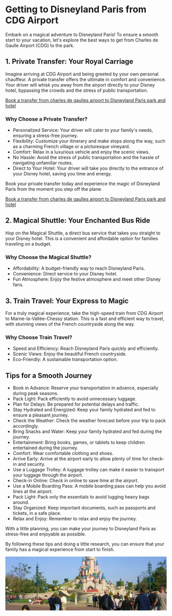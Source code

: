 <h1>Getting to Disneyland Paris from CDG Airport</h1> 
 <p>Embark on a magical adventure to Disneyland Paris! To ensure a smooth start to your vacation, let's explore the best ways to get from Charles de Gaulle Airport (CDG) to the park.</p>
<h2>1. Private Transfer: Your Royal Carriage</h2>
<p>Imagine arriving at CDG Airport and being greeted by your own personal chauffeur. A private transfer offers the ultimate in comfort and convenience. Your driver will whisk you away from the airport directly to your Disney hotel, bypassing the crowds and the stress of public transportation.</p>
<a href="https://en.paris-car-service.com/book/paris-roissy-charles-de-gaulle-airport-cdg-1/disneyland-paris-park-eurodisney-2/">Book a transfer from charles de gaulles airport to Disneyland Paris park and hotel</a>
<h3>Why Choose a Private Transfer?</h3>
<ul>
<li>Personalized Service: Your driver will cater to your family's needs, ensuring a stress-free journey.</li>
<li>Flexibility: Customize your itinerary and make stops along the way, such as a charming French village or a picturesque vineyard.</li>
<li>Comfort: Relax in a luxurious vehicle and enjoy the scenic views.</li>
<li>No Hassle: Avoid the stress of public transportation and the hassle of navigating unfamiliar routes.</li>
<li>Direct to Your Hotel: Your driver will take you directly to the entrance of your Disney hotel, saving you time and energy.</li>
</ul>
<p>Book your private transfer today and experience the magic of Disneyland Paris from the moment you step off the plane.</p>
<a href="https://en.paris-car-service.com/book/paris-roissy-charles-de-gaulle-airport-cdg-1/disneyland-paris-park-eurodisney-2/">Book a transfer from charles de gaulles airport to Disneyland Paris park and hotel</a>
<h2>2. Magical Shuttle: Your Enchanted Bus Ride</h2>
<p>Hop on the Magical Shuttle, a direct bus service that takes you straight to your Disney hotel. This is a convenient and affordable option for families traveling on a budget.</p>
<h3>Why Choose the Magical Shuttle?</h3>
<ul>
<li>Affordability: A budget-friendly way to reach Disneyland Paris.</li>
<li>Convenience: Direct service to your Disney hotel.</li>
<li>Fun Atmosphere: Enjoy the festive atmosphere and meet other Disney fans.</li>
</ul>
<h2>3. Train Travel: Your Express to Magic</h2>
<p>For a truly magical experience, take the high-speed train from CDG Airport to Marne-la-Vallée-Chessy station. This is a fast and efficient way to travel, with stunning views of the French countryside along the way.</p>
<h3>Why Choose Train Travel?</h3>
<ul>
<li>Speed and Efficiency: Reach Disneyland Paris quickly and efficiently.</li>
<li>Scenic Views: Enjoy the beautiful French countryside.</li>
<li>Eco-Friendly: A sustainable transportation option.</li>
</ul>
<h2>Tips for a Smooth Journey</h2>
<ul>
<li>Book in Advance: Reserve your transportation in advance, especially during peak seasons.</li>
<li>Pack Light: Pack efficiently to avoid unnecessary luggage.</li>
<li>Plan for Delays: Be prepared for potential delays and traffic.</li>
<li>Stay Hydrated and Energized: Keep your family hydrated and fed to ensure a pleasant journey.</li>
<li>Check the Weather: Check the weather forecast before your trip to pack accordingly.</li>
<li>Bring Snacks and Water: Keep your family hydrated and fed during the journey.</li>
<li>Entertainment: Bring books, games, or tablets to keep children entertained during the journey.</li>
<li>Comfort: Wear comfortable clothing and shoes.</li>
<li>Arrive Early: Arrive at the airport early to allow plenty of time for check-in and security.</li>
<li>Use a Luggage Trolley: A luggage trolley can make it easier to transport your luggage through the airport.</li>
<li>Check-in Online: Check in online to save time at the airport.</li>
<li>Use a Mobile Boarding Pass: A mobile boarding pass can help you avoid lines at the airport.</li>
<li>Pack Light: Pack only the essentials to avoid lugging heavy bags around.</li>
<li>Stay Organized: Keep important documents, such as passports and tickets, in a safe place.</li>
<li>Relax and Enjoy: Remember to relax and enjoy the journey.</li>
</ul>
<p>With a little planning, you can make your journey to Disneyland Paris as stress-free and enjoyable as possible.</p>

<p>By following these tips and doing a little research, you can ensure that your family has a magical experience from start to finish.</p>
<img src="disney.jpeg" alt="A family smiling in front of the Disneyland Paris castle">
